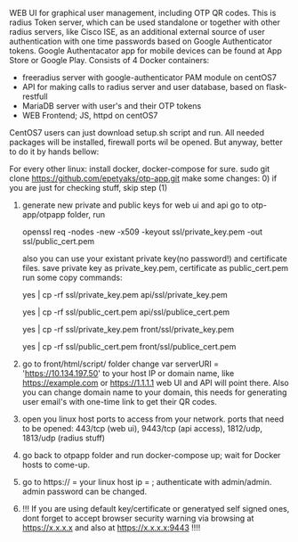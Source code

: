 WEB UI for graphical user management, including OTP QR codes.
This is radius Token server, which can be used standalone or together with other radius servers, like Cisco ISE, as an additional external source of user authentication with one time passwords based on Google Authenticator tokens. Google Authentacator app for mobile devices can be found at App Store or Google Play.
Consists of 4 Docker containers:
- freeradius server with google-authenticator PAM module on centOS7
- API for making calls to radius server and user database, based on flask-restfull
- MariaDB server with user's and their OTP tokens
- WEB Frontend; JS, httpd on centOS7

CentOS7 users can just download setup.sh script and run.
All needed packages will be installed, firewall ports wil be opened.
But anyway, better to do it by hands bellow:

For every other linux:
install docker, docker-compose for sure.
sudo git clone https://github.com/epetyaks/otp-app.git
make some changes:
0) if you are just for checking stuff, skip step (1)
1) generate new private and public keys for web ui and api
   go to otp-app/otpapp folder, run
   
    openssl req -nodes -new -x509 -keyout ssl/private_key.pem -out ssl/public_cert.pem
    
   also you can use your existant private key(no password!) and certificate files. save private key as private_key.pem, certificate as public_cert.pem
   run some copy commands:
   
    yes | cp -rf ssl/private_key.pem api/ssl/private_key.pem
    
    yes | cp -rf ssl/public_cert.pem api/ssl/publice_cert.pem
    
    yes | cp -rf ssl/private_key.pem front/ssl/private_key.pem
    
    yes | cp -rf ssl/public_cert.pem front/ssl/publice_cert.pem
    
2) go to front/html/script/ folder
   change var serverURI = 'https://10.134.197.50' to your host IP or domain name, like https://example.com or https://1.1.1.1
   web UI and API will point there.
   Also you can change domain name to your domain, this needs for generating user email's with one-time link to get their QR codes.
3) open you linux host ports to access from your network. ports that need to be opened: 443/tcp (web ui), 9443/tcp (api access), 1812/udp, 1813/udp (radius stuff)
4) go back to otpapp folder and run docker-compose up; wait for Docker hosts to come-up.
5) go to https:// = your linux host ip = ; authenticate with admin/admin. admin password can be changed.
6) !!! If you are using default key/certificate or generatyed self signed ones, dont forget to accept browser security warning via browsing at https://x.x.x.x and also at https://x.x.x.x:9443 !!!!


